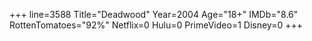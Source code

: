 +++
line=3588
Title="Deadwood"
Year=2004
Age="18+"
IMDb="8.6"
RottenTomatoes="92%"
Netflix=0
Hulu=0
PrimeVideo=1
Disney=0
+++


